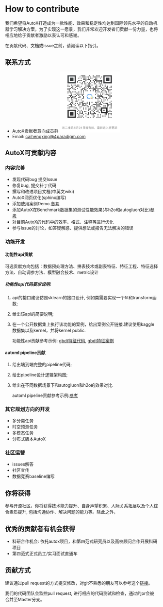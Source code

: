 # How to contribute

我们希望将AutoX打造成为一款性能、效果和稳定性均达到国际领先水平的自动机器学习解决方案。为了实现这一愿景，我们非常欢迎开发者们贡献一份力量，也将相应地给于贡献者激励以表认可和感谢。

在贡献代码、文档或Issue之前，请阅读以下指引。

## 联系方式

- AutoX贡献者意向成员群
  <img src="./img/developers_0524.jpeg" width = "200" height = "200" alt="wechat" align=center/>
- Email: caihengxing@4paradigm.com

## AutoX可贡献内容

### 内容完善

- 发现代码bug 提交Issue
- 修复bug, 提交补丁代码
- 撰写和改进项目文档(中英文wiki)
- AutoX网页优化(sphinx编写)
- 添加使用案例Demo [参考](https://github.com/4paradigm/AutoX/blob/master/demo/stumbleupon/kaggle_stumbleupon_autox.ipynb)
- 添加AutoX在Benchmark数据集的测试性能效果(与h2o和autogluon对比)[参考](https://github.com/4paradigm/AutoX/tree/master/demo/stumbleupon)
- 对目前AutoX的代码中的效率、格式、注释等进行优化
- 参与Issue的讨论，如答疑解惑、提供想法或报告无法解决的错误

### 功能开发

#### 功能性api贡献

可选贡献方向包括：数据预处理方法、拼表技术或副表特征、特征工程、特征选择方法、自动调参方法、模型融合技术、metric设计

##### 功能性api代码要求说明: 

1. api的接口建议仿照sklearn的接口设计, 例如类需要实现一个fit和transform函数;

2. 给出该api的简要说明;

3. 在一个公开数据集上执行该功能的案例，给出案例公开链接.建议使用kaggle数据集以及kernel，并将kernel public.

   功能性api贡献参考示例: [gbdt特征代码](https://github.com/4paradigm/AutoX/blob/master/autox/autox_competition/feature_engineer/fe_gbdt.py), [gbdt特征案例](https://www.kaggle.com/code/poteman/ubiquant-gbdt-features/notebook?scriptVersionId=88706805)

#### automl pipeline贡献

1. 给出端到端完整的pipeline代码;

2. 给出pipeline设计逻辑架构图;

3. 给出在不同数据场景下和autogluon和h2o的效果对比.

   automl pipeline贡献参考示例:[参考](https://github.com/4paradigm/AutoX/blob/master/autox/autox.py)

### 其它规划方向的开发

- 多分类任务
- 时空预测任务
- 多模态任务
- 分布式版本AutoX

### 社区运营

- issues解答
- 社区宣传
- 数据竞赛baseline编写

## 你将获得

参与开源社区，你将获得技术能力提升、自身声望积累、人际关系拓展以及个人综合素质提升, 包括沟通协作、解决问题的能力等。除此之外，

## 优秀的贡献者有机会获得

- 科研合作机会: 依托autox项目，和第四范式研究员以及高校顾问合作开展科研项目
- 第四范式正式员工/实习面试直通车

## 贡献方式

建议通过pull request的方式提交修改，对git不熟悉的朋友可以参考这个[链接](https://gitbeijing.com/fork_flow.html)。

我们的代码团队会监控pull request, 进行相应的代码测试和检查，通过的pr会被合并至Master分支。
